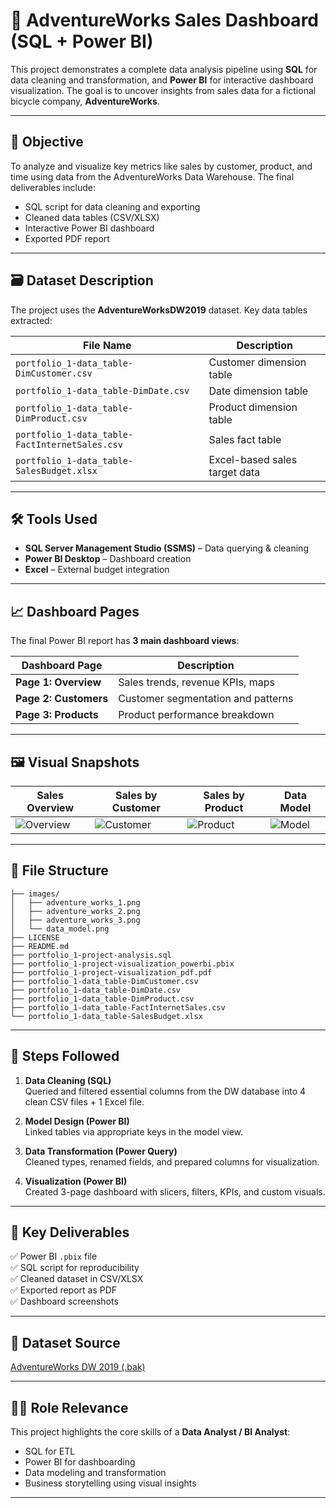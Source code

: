 # 🧮 AdventureWorks Sales Dashboard (SQL + Power BI)

This project demonstrates a complete data analysis pipeline using **SQL** for data cleaning and transformation, and **Power BI** for interactive dashboard visualization. The goal is to uncover insights from sales data for a fictional bicycle company, **AdventureWorks**.

---

## 🎯 Objective

To analyze and visualize key metrics like sales by customer, product, and time using data from the AdventureWorks Data Warehouse. The final deliverables include:

- SQL script for data cleaning and exporting
- Cleaned data tables (CSV/XLSX)
- Interactive Power BI dashboard
- Exported PDF report

---

## 🗃️ Dataset Description

The project uses the **AdventureWorksDW2019** dataset. Key data tables extracted:

| File Name                                      | Description                              |
|------------------------------------------------|------------------------------------------|
| `portfolio_1-data_table-DimCustomer.csv`       | Customer dimension table                 |
| `portfolio_1-data_table-DimDate.csv`           | Date dimension table                     |
| `portfolio_1-data_table-DimProduct.csv`        | Product dimension table                  |
| `portfolio_1-data_table-FactInternetSales.csv` | Sales fact table                         |
| `portfolio_1-data_table-SalesBudget.xlsx`      | Excel-based sales target data            |

---

## 🛠️ Tools Used

- **SQL Server Management Studio (SSMS)** – Data querying & cleaning
- **Power BI Desktop** – Dashboard creation
- **Excel** – External budget integration

---

## 📈 Dashboard Pages

The final Power BI report has **3 main dashboard views**:

| Dashboard Page        | Description                          |
|------------------------|--------------------------------------|
| **Page 1: Overview**   | Sales trends, revenue KPIs, maps     |
| **Page 2: Customers**  | Customer segmentation and patterns   |
| **Page 3: Products**   | Product performance breakdown        |

---

## 🖼️ Visual Snapshots

| Sales Overview | Sales by Customer | Sales by Product | Data Model |
|----------------|-------------------|------------------|-------------|
| ![Overview](images/adventure_works_1.png) | ![Customer](images/adventure_works_2.png) | ![Product](images/adventure_works_3.png) | ![Model](images/data_model.png) |

---

## 📁 File Structure

```
├── images/
│   ├── adventure_works_1.png
│   ├── adventure_works_2.png
│   ├── adventure_works_3.png
│   └── data_model.png
├── LICENSE
├── README.md
├── portfolio_1-project-analysis.sql
├── portfolio_1-project-visualization_powerbi.pbix
├── portfolio_1-project-visualization_pdf.pdf
├── portfolio_1-data_table-DimCustomer.csv
├── portfolio_1-data_table-DimDate.csv
├── portfolio_1-data_table-DimProduct.csv
├── portfolio_1-data_table-FactInternetSales.csv
└── portfolio_1-data_table-SalesBudget.xlsx
```

---

## 🧼 Steps Followed

1. **Data Cleaning (SQL)**  
   Queried and filtered essential columns from the DW database into 4 clean CSV files + 1 Excel file.

2. **Model Design (Power BI)**  
   Linked tables via appropriate keys in the model view.

3. **Data Transformation (Power Query)**  
   Cleaned types, renamed fields, and prepared columns for visualization.

4. **Visualization (Power BI)**  
   Created 3-page dashboard with slicers, filters, KPIs, and custom visuals.

---

## 📌 Key Deliverables

✅ Power BI `.pbix` file  
✅ SQL script for reproducibility  
✅ Cleaned dataset in CSV/XLSX  
✅ Exported report as PDF  
✅ Dashboard screenshots

---

## 🔗 Dataset Source

[AdventureWorks DW 2019 (.bak)](https://github.com/Microsoft/sql-server-samples/releases/download/adventureworks/AdventureWorksDW2019.bak)

---

## 🧑‍💼 Role Relevance

This project highlights the core skills of a **Data Analyst / BI Analyst**:
- SQL for ETL
- Power BI for dashboarding
- Data modeling and transformation
- Business storytelling using visual insights

---
